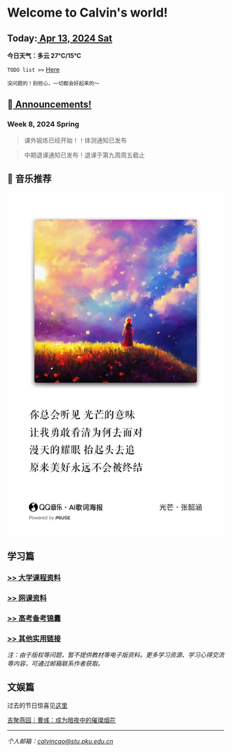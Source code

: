 # Welcome to Calvin's world!

## Today:[ Apr 13, 2024 Sat](/schedule/24sp-weekend)
**今日天气：多云 27°C/15°C**

`TODO list >>` [Here](/schedule/24sp-todo)

`没问题的！别担心，一切都会好起来的～`

## 📢[ Announcements!](/public) 

### **Week 8**, 2024 Spring

> 课外锻炼已经开始！！体测通知已发布

> 中期退课通知已发布！退课于第九周周五截止

## 🎵 音乐推荐

![happy 元宵节!](/24sp/song/guangmang.jpg)

## 学习篇

### [>> 大学课程资料](university_courses)

### [>> 网课资料](online_course)

### [>> 高考备考锦囊](gaokao)

### [>> 其他实用链接](links)

*注：由于版权等问题，暂不提供教材等电子版资料。更多学习资源、学习心得交流等内容，可通过邮箱联系作者获取。*

## 文娱篇

过去的节日惊喜见[这里](/activity)

[吉聚燕园｜曹彧：成为暗夜中的璀璨烟花](https://mp.weixin.qq.com/s/zs2K9cgmLi-b9N5gp6V9Jg)

----
*个人邮箱：calvincao@stu.pku.edu.cn*